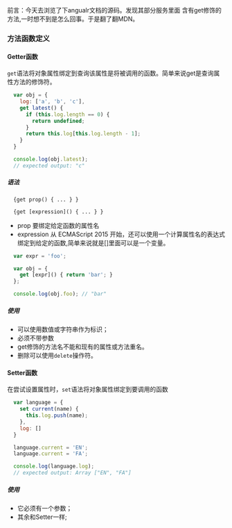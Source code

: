 
前言：今天去浏览了下angualr文档的源码。发现其部分服务里面 含有get修饰的方法,一时想不到是怎么回事。于是翻了翻MDN。

### 方法函数定义

#### Getter函数
`get`语法将对象属性绑定到查询该属性是将被调用的函数。简单来说get是查询属性方法的修饰符。

```js
  var obj = {
    log: ['a', 'b', 'c'],
    get latest() {
      if (this.log.length == 0) {
        return undefined;
      }
      return this.log[this.log.length - 1];
    }
  }

  console.log(obj.latest);
  // expected output: "c"
```

##### 语法

```
  {get prop() { ... } }

  {get [expression]() { ... } }
```
* prop 要绑定给定函数的属性名
* expression 从 ECMAScript 2015 开始，还可以使用一个计算属性名的表达式绑定到给定的函数,简单来说就是[]里面可以是一个变量。
```js
  var expr = 'foo';

  var obj = {
    get [expr]() { return 'bar'; }
  };

  console.log(obj.foo); // "bar"
```

##### 使用

* 可以使用数值或字符串作为标识；
* 必须不带参数
* get修饰的方法名不能和现有的属性或方法重名。
* 删除可以使用`delete`操作符。


#### Setter函数
在尝试设置属性时，`set`语法将对象属性绑定到要调用的函数
```js
  var language = {
    set current(name) {
      this.log.push(name);
    },
    log: []
  }

  language.current = 'EN';
  language.current = 'FA';

  console.log(language.log);
  // expected output: Array ["EN", "FA"]
```

##### 使用

* 它必须有一个参数；
* 其余和Setter一样;